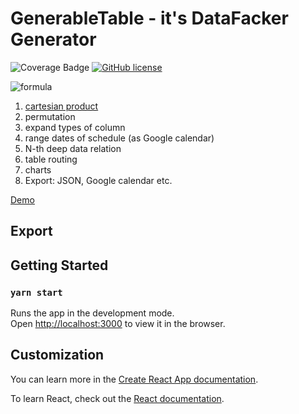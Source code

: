 # GenerableTable - it's DataFacker Generator
<!-- Change the ## to your pull request number -->
![Coverage Badge](https://img.shields.io/endpoint?url=https://gist.githubusercontent.com/v-bortsov/a87e32a5efd1686be86c338fa404872a/raw/react-typescript-data-gen__heads_master.json)
[![GitHub license](https://img.shields.io/badge/license-MIT-blue.svg)](https://github.com/v-bortsov/react-typescript-data-gen/blob/master/LICENSE)
<!-- ![badge](https://img.shields.io/endpoint?url=https://gist.githubusercontent.com/vbortsov/a87e32a5efd1686be86c338fa404872a/raw/react-typescript-data-gen__heads_master.json) -->
![formula](https://render.githubusercontent.com/render/math?math=\color{red}%5CHuge%20\frac{n!}{k!(n%20-%20k)!}%20=%20\binom{n}{k}%20=%20{}^{n}C_{k}%20=%20C_{n}^k)


1) [cartesian product](https://en.wikipedia.org/wiki/Cartesian_product)
2) permutation
3) expand types of column
4) range dates of schedule (as Google calendar)
5) N-th deep data relation
6) table routing
7) charts
8) Export: JSON, Google calendar etc.

[Demo](http://digital-adept.com/generabletable)

## Export
## Getting Started
### `yarn start`

Runs the app in the development mode.<br />
Open [http://localhost:3000](http://localhost:3000) to view it in the browser.

## Customization

You can learn more in the [Create React App documentation](https://facebook.github.io/create-react-app/docs/getting-started).

To learn React, check out the [React documentation](https://reactjs.org/).
